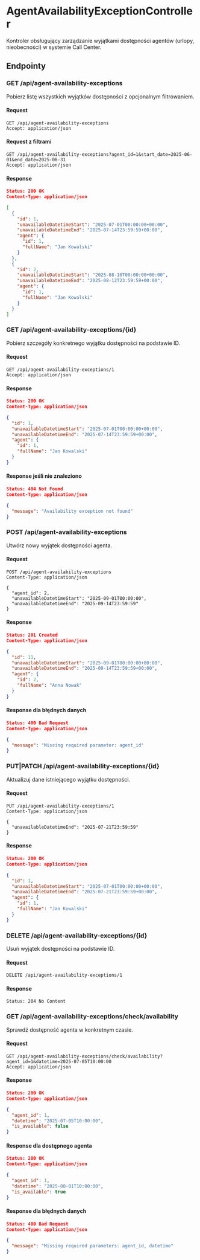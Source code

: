# AgentAvailabilityExceptionController

Kontroler obsługujący zarządzanie wyjątkami dostępności agentów (urlopy, nieobecności) w systemie Call Center.

## Endpointy

### GET /api/agent-availability-exceptions

Pobierz listę wszystkich wyjątków dostępności z opcjonalnym filtrowaniem.

#### Request
```http
GET /api/agent-availability-exceptions
Accept: application/json
```

#### Request z filtrami
```http
GET /api/agent-availability-exceptions?agent_id=1&start_date=2025-06-01&end_date=2025-08-31
Accept: application/json
```

#### Response
```json
Status: 200 OK
Content-Type: application/json

[
  {
    "id": 1,
    "unavailableDatetimeStart": "2025-07-01T00:00:00+00:00",
    "unavailableDatetimeEnd": "2025-07-14T23:59:59+00:00",
    "agent": {
      "id": 1,
      "fullName": "Jan Kowalski"
    }
  },
  {
    "id": 2,
    "unavailableDatetimeStart": "2025-08-10T00:00:00+00:00",
    "unavailableDatetimeEnd": "2025-08-12T23:59:59+00:00",
    "agent": {
      "id": 1,
      "fullName": "Jan Kowalski"
    }
  }
]
```

### GET /api/agent-availability-exceptions/{id}

Pobierz szczegóły konkretnego wyjątku dostępności na podstawie ID.

#### Request
```http
GET /api/agent-availability-exceptions/1
Accept: application/json
```

#### Response
```json
Status: 200 OK
Content-Type: application/json

{
  "id": 1,
  "unavailableDatetimeStart": "2025-07-01T00:00:00+00:00",
  "unavailableDatetimeEnd": "2025-07-14T23:59:59+00:00",
  "agent": {
    "id": 1,
    "fullName": "Jan Kowalski"
  }
}
```

#### Response jeśli nie znaleziono
```json
Status: 404 Not Found
Content-Type: application/json

{
  "message": "Availability exception not found"
}
```

### POST /api/agent-availability-exceptions

Utwórz nowy wyjątek dostępności agenta.

#### Request
```http
POST /api/agent-availability-exceptions
Content-Type: application/json

{
  "agent_id": 2,
  "unavailableDatetimeStart": "2025-09-01T00:00:00",
  "unavailableDatetimeEnd": "2025-09-14T23:59:59"
}
```

#### Response
```json
Status: 201 Created
Content-Type: application/json

{
  "id": 11,
  "unavailableDatetimeStart": "2025-09-01T00:00:00+00:00",
  "unavailableDatetimeEnd": "2025-09-14T23:59:59+00:00",
  "agent": {
    "id": 2,
    "fullName": "Anna Nowak"
  }
}
```

#### Response dla błędnych danych
```json
Status: 400 Bad Request
Content-Type: application/json

{
  "message": "Missing required parameter: agent_id"
}
```

### PUT|PATCH /api/agent-availability-exceptions/{id}

Aktualizuj dane istniejącego wyjątku dostępności.

#### Request
```http
PUT /api/agent-availability-exceptions/1
Content-Type: application/json

{
  "unavailableDatetimeEnd": "2025-07-21T23:59:59"
}
```

#### Response
```json
Status: 200 OK
Content-Type: application/json

{
  "id": 1,
  "unavailableDatetimeStart": "2025-07-01T00:00:00+00:00",
  "unavailableDatetimeEnd": "2025-07-21T23:59:59+00:00",
  "agent": {
    "id": 1,
    "fullName": "Jan Kowalski"
  }
}
```

### DELETE /api/agent-availability-exceptions/{id}

Usuń wyjątek dostępności na podstawie ID.

#### Request
```http
DELETE /api/agent-availability-exceptions/1
```

#### Response
```
Status: 204 No Content
```

### GET /api/agent-availability-exceptions/check/availability

Sprawdź dostępność agenta w konkretnym czasie.

#### Request
```http
GET /api/agent-availability-exceptions/check/availability?agent_id=1&datetime=2025-07-05T10:00:00
Accept: application/json
```

#### Response
```json
Status: 200 OK
Content-Type: application/json

{
  "agent_id": 1,
  "datetime": "2025-07-05T10:00:00",
  "is_available": false
}
```

#### Response dla dostępnego agenta
```json
Status: 200 OK
Content-Type: application/json

{
  "agent_id": 1,
  "datetime": "2025-08-01T10:00:00",
  "is_available": true
}
```

#### Response dla błędnych danych
```json
Status: 400 Bad Request
Content-Type: application/json

{
  "message": "Missing required parameters: agent_id, datetime"
}
``` 